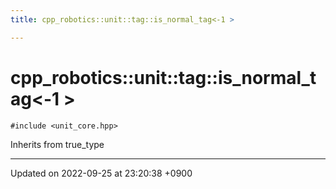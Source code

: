 ```yaml
---
title: cpp_robotics::unit::tag::is_normal_tag<-1 >

---
```


# cpp_robotics::unit::tag::is_normal_tag<-1 >






`#include <unit_core.hpp>`

Inherits from true_type

-------------------------------

Updated on 2022-09-25 at 23:20:38 +0900